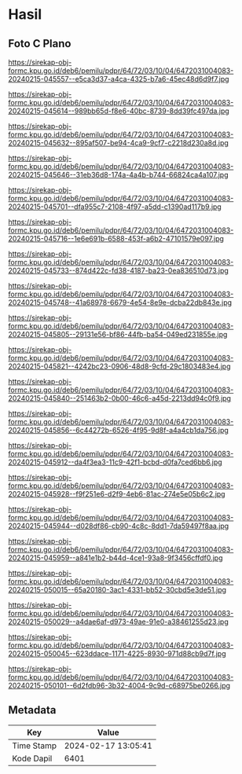 # Hasil

## Foto C Plano

https://sirekap-obj-formc.kpu.go.id/deb6/pemilu/pdpr/64/72/03/10/04/6472031004083-20240215-045557--e5ca3d37-a4ca-4325-b7a6-45ec48d6d9f7.jpg

https://sirekap-obj-formc.kpu.go.id/deb6/pemilu/pdpr/64/72/03/10/04/6472031004083-20240215-045614--989bb65d-f8e6-40bc-8739-8dd39fc497da.jpg

https://sirekap-obj-formc.kpu.go.id/deb6/pemilu/pdpr/64/72/03/10/04/6472031004083-20240215-045632--895af507-be94-4ca9-9cf7-c2218d230a8d.jpg

https://sirekap-obj-formc.kpu.go.id/deb6/pemilu/pdpr/64/72/03/10/04/6472031004083-20240215-045646--31eb36d8-174a-4a4b-b744-66824ca4a107.jpg

https://sirekap-obj-formc.kpu.go.id/deb6/pemilu/pdpr/64/72/03/10/04/6472031004083-20240215-045701--dfa955c7-2108-4f97-a5dd-c1390ad117b9.jpg

https://sirekap-obj-formc.kpu.go.id/deb6/pemilu/pdpr/64/72/03/10/04/6472031004083-20240215-045716--1e6e691b-6588-453f-a6b2-47101579e097.jpg

https://sirekap-obj-formc.kpu.go.id/deb6/pemilu/pdpr/64/72/03/10/04/6472031004083-20240215-045733--874d422c-fd38-4187-ba23-0ea836510d73.jpg

https://sirekap-obj-formc.kpu.go.id/deb6/pemilu/pdpr/64/72/03/10/04/6472031004083-20240215-045748--41a68978-6679-4e54-8e9e-dcba22db843e.jpg

https://sirekap-obj-formc.kpu.go.id/deb6/pemilu/pdpr/64/72/03/10/04/6472031004083-20240215-045805--29131e56-bf86-44fb-ba54-049ed231855e.jpg

https://sirekap-obj-formc.kpu.go.id/deb6/pemilu/pdpr/64/72/03/10/04/6472031004083-20240215-045821--4242bc23-0906-48d8-9cfd-29c1803483e4.jpg

https://sirekap-obj-formc.kpu.go.id/deb6/pemilu/pdpr/64/72/03/10/04/6472031004083-20240215-045840--251463b2-0b00-46c6-a45d-2213dd94c0f9.jpg

https://sirekap-obj-formc.kpu.go.id/deb6/pemilu/pdpr/64/72/03/10/04/6472031004083-20240215-045856--6c44272b-6526-4f95-9d8f-a4a4cb1da756.jpg

https://sirekap-obj-formc.kpu.go.id/deb6/pemilu/pdpr/64/72/03/10/04/6472031004083-20240215-045912--da4f3ea3-11c9-42f1-bcbd-d0fa7ced6bb6.jpg

https://sirekap-obj-formc.kpu.go.id/deb6/pemilu/pdpr/64/72/03/10/04/6472031004083-20240215-045928--f9f251e6-d2f9-4eb6-81ac-274e5e05b6c2.jpg

https://sirekap-obj-formc.kpu.go.id/deb6/pemilu/pdpr/64/72/03/10/04/6472031004083-20240215-045944--d028df86-cb90-4c8c-8dd1-7da59497f8aa.jpg

https://sirekap-obj-formc.kpu.go.id/deb6/pemilu/pdpr/64/72/03/10/04/6472031004083-20240215-045959--a841e1b2-b44d-4ce1-93a8-9f3456cffdf0.jpg

https://sirekap-obj-formc.kpu.go.id/deb6/pemilu/pdpr/64/72/03/10/04/6472031004083-20240215-050015--65a20180-3ac1-4331-bb52-30cbd5e3de51.jpg

https://sirekap-obj-formc.kpu.go.id/deb6/pemilu/pdpr/64/72/03/10/04/6472031004083-20240215-050029--a4dae6af-d973-49ae-91e0-a38461255d23.jpg

https://sirekap-obj-formc.kpu.go.id/deb6/pemilu/pdpr/64/72/03/10/04/6472031004083-20240215-050045--623ddace-1171-4225-8930-971d88cb9d7f.jpg

https://sirekap-obj-formc.kpu.go.id/deb6/pemilu/pdpr/64/72/03/10/04/6472031004083-20240215-050101--6d2fdb96-3b32-4004-9c9d-c68975be0266.jpg


## Metadata

| Key        | Value               |
| ---------- | ------------------- |
| Time Stamp | 2024-02-17 13:05:41 |
| Kode Dapil | 6401                |




